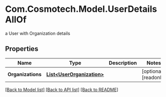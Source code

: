 # Com.Cosmotech.Model.UserDetailsAllOf
a User with Organization details

## Properties

Name | Type | Description | Notes
------------ | ------------- | ------------- | -------------
**Organizations** | [**List&lt;UserOrganization&gt;**](UserOrganization.md) |  | [optional] [readonly] 

[[Back to Model list]](../README.md#documentation-for-models) [[Back to API list]](../README.md#documentation-for-api-endpoints) [[Back to README]](../README.md)

